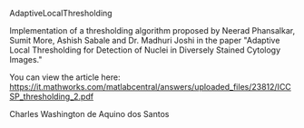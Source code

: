 AdaptiveLocalThresholding

Implementation of a thresholding algorithm proposed by Neerad Phansalkar, Sumit More, Ashish Sabale and Dr. Madhuri Joshi in the paper "Adaptive Local Thresholding for Detection of Nuclei in Diversely Stained Cytology Images."

You can view the article here: https://it.mathworks.com/matlabcentral/answers/uploaded_files/23812/ICCSP_thresholding_2.pdf

Charles Washington de Aquino dos Santos